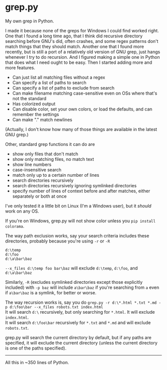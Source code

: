 # grep.py
My own grep in Python.

I made it because none of the greps for Windows I could find worked right. One that I found a long time ago, that I think did recursive directory searching before GNU's did, often crashes, and some regex patterns don't match things that they should match. Another one that I found more recently, but is still a port of a relatively old version of GNU grep, just hangs whenever I try to do recursion. And I figured making a simple one in Python that does what I need ought to be easy. Then I started adding more and more features.

- Can just list all matching files without a regex
- Can specify a list of paths to search
- Can specify a list of paths to exclude from search
- Can make filename matching case-sensitive even on OSs where that's not the standard
- Has colorized output
- Can disable color, set your own colors, or load the defaults, and can remember the settings
- Can make "." match newlines

(Actually, I don't know how many of those things are available in the latest GNU grep.)

Other, standard grep functions it can do are
- show only files that don't match
- show only matching files, no match text
- show line numbers
- case-insensitive search
- match only up to a certain number of lines
- search directories recursively
- search directories recursively ignoring symlinked directories
- specify number of lines of context before and after matches, either separately or both at once

I've only tested it a little bit on Linux (I'm a Windows user), but it *should* work on any OS.

If you're on Windows, grep.py will not show color unless you `pip install colorama`.

The way path exclusion works, say your search criteria includes these directories, probably because you're using `-r` or `-R`
```
d:\temp  
d:\foo   
d:\a\bar\baz
```

`--x_files d:\temp foo bar\baz` will exclude `d:\temp`, `d:\foo`, and `d:\a\bar\baz`

Similarly, `-R` (excludes symlinked directories except those explicitly included) with `-p baz` will include `a\bar\baz` if you're searching from `a` even if `a\bar\baz` is a symlink, for better or worse.

The way recursion works is, say you do `grep.py -r d:\*.html *.txt *.md -p d:\foo\bar --x_files robots.txt index.html`  
It will search `d:\` recursively, but only searching for `*.html`. It will exclude `index.html`.   
It will search `d:\foo\bar` recursively for `*.txt` and `*.md` and will exclude `robots.txt`. 

grep.py will search the current directory by default, but if any paths are specified, it will exclude the current directory (unless the current directory is one of the paths specified).

-----

All this in ~350 lines of Python.
